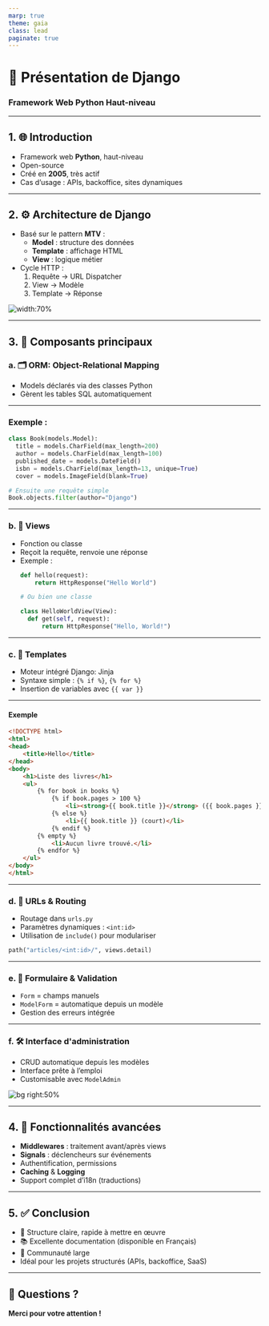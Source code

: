 ```yaml
---
marp: true
theme: gaia
class: lead
paginate: true
---
```


# 🐍 Présentation de Django
### Framework Web Python Haut-niveau

---

## 1. 🌐 Introduction

- Framework web **Python**, haut-niveau
- Open-source
- Créé en **2005**, très actif
- Cas d’usage : APIs, backoffice, sites dynamiques

---

## 2. ⚙️ Architecture de Django

- Basé sur le pattern **MTV** :
  - **Model** : structure des données
  - **Template** : affichage HTML
  - **View** : logique métier
- Cycle HTTP :
  1. Requête → URL Dispatcher
  2. View → Modèle
  3. Template → Réponse

![width:70%](https://docs.djangoproject.com/en/stable/_images/mvc.png)

---

## 3. 🧱 Composants principaux

### a. 🗂️ ORM: Object-Relational Mapping 

- Models déclarés via des classes Python
- Gèrent les tables SQL automatiquement

---

### Exemple :
  ```python
  class Book(models.Model):
    title = models.CharField(max_length=200)
    author = models.CharField(max_length=100)
    published_date = models.DateField()
    isbn = models.CharField(max_length=13, unique=True)
    cover = models.ImageField(blank=True)

  # Ensuite une requête simple
  Book.objects.filter(author="Django")
  ```

---

### b. 🧠 Views

- Fonction ou classe
- Reçoit la requête, renvoie une réponse
- Exemple :
  ```python
  def hello(request):
      return HttpResponse("Hello World")

  # Ou bien une classe

  class HelloWorldView(View):
    def get(self, request):
        return HttpResponse("Hello, World!")
  ```

---

### c. 🧾 Templates

- Moteur intégré Django: Jinja
- Syntaxe simple : `{% if %}`, `{% for %}`
- Insertion de variables avec `{{ var }}`

---

#### Exemple
```html
<!DOCTYPE html>
<html>
<head>
    <title>Hello</title>
</head>
<body>
    <h1>Liste des livres</h1>
    <ul>
        {% for book in books %}
            {% if book.pages > 100 %}
                <li><strong>{{ book.title }}</strong> ({{ book.pages }} pages)</li>
            {% else %}
                <li>{{ book.title }} (court)</li>
            {% endif %}
        {% empty %}
            <li>Aucun livre trouvé.</li>
        {% endfor %}
    </ul>
</body>
</html>
```

---

### d. 🔀 URLs & Routing

- Routage dans `urls.py`
- Paramètres dynamiques : `<int:id>`
- Utilisation de `include()` pour modulariser

```python
path("articles/<int:id>/", views.detail)
```

---

### e. 📝 Formulaire & Validation

- `Form` = champs manuels
- `ModelForm` = automatique depuis un modèle
- Gestion des erreurs intégrée

---

### f. 🛠️ Interface d'administration

- CRUD automatique depuis les modèles
- Interface prête à l’emploi
- Customisable avec `ModelAdmin`

![bg right:50%](https://testdriven.io/static/images/blog/django/customize-django-admin/django-admin-custom-action.png)

---

## 4. 🚀 Fonctionnalités avancées

- **Middlewares** : traitement avant/après views
- **Signals** : déclencheurs sur événements
- Authentification, permissions
- **Caching** & **Logging**
- Support complet d’i18n (traductions)

---

## 5. ✅ Conclusion

- 🔧 Structure claire, rapide à mettre en œuvre
- 📚 Excellente documentation (disponible en Français)
- 👥 Communauté large
- Idéal pour les projets structurés (APIs, backoffice, SaaS)

---

## 🙋 Questions ?

**Merci pour votre attention !**
